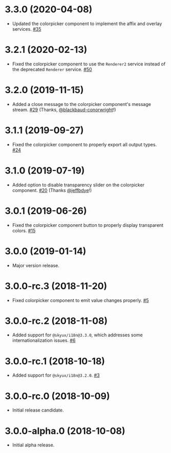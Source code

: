 # 3.3.0 (2020-04-08)

- Updated the colorpicker component to implement the affix and overlay services. [#35](https://github.com/blackbaud/skyux-colorpicker/pull/35)

# 3.2.1 (2020-02-13)

- Fixed the colorpicker component to use the `Renderer2` service instead of the deprecated `Renderer` service. [#50](https://github.com/blackbaud/skyux-lookup/pull/50)

# 3.2.0 (2019-11-15)

- Added a close message to the colorpicker component's message stream. [#29](https://github.com/blackbaud/skyux-colorpicker/pull/29) (Thanks, [@blackbaud-conorwright](https://github.com/blackbaud-conorwright)!)

# 3.1.1 (2019-09-27)

- Fixed the colorpicker component to properly export all output types. [#24](https://github.com/blackbaud/skyux-colorpicker/pull/24)

# 3.1.0 (2019-07-19)

- Added option to disable transparency slider on the colorpicker component. [#20](https://github.com/blackbaud/skyux-colorpicker/pull/20) (Thanks [@jeffbdye](https://github.com/jeffbdye)!)

# 3.0.1 (2019-06-26)

- Fixed the colorpicker component button to properly display transparent colors. [#15](https://github.com/blackbaud/skyux-colorpicker/pull/15)

# 3.0.0 (2019-01-14)

- Major version release.

# 3.0.0-rc.3 (2018-11-20)

- Fixed colorpicker component to emit value changes properly. [#5](https://github.com/blackbaud/skyux-colorpicker/pull/5)

# 3.0.0-rc.2 (2018-11-08)

- Added support for `@skyux/i18n@3.3.0`, which addresses some internationalization issues. [#6](https://github.com/blackbaud/skyux-colorpicker/pull/6)

# 3.0.0-rc.1 (2018-10-18)

- Added support for `@skyux/i18n@3.2.0`. [#3](https://github.com/blackbaud/skyux-colorpicker/pull/3)

# 3.0.0-rc.0 (2018-10-09)

- Initial release candidate.

# 3.0.0-alpha.0 (2018-10-08)

- Initial alpha release.

